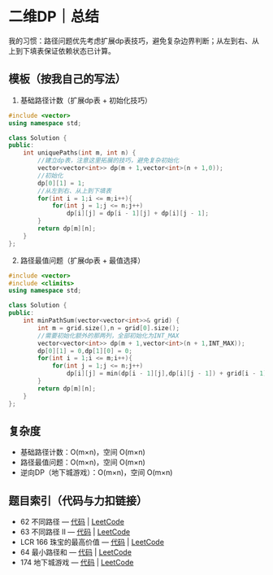# 二维DP｜总结

我的习惯：路径问题优先考虑扩展dp表技巧，避免复杂边界判断；从左到右、从上到下填表保证依赖状态已计算。

## 模板（按我自己的写法）

1) 基础路径计数（扩展dp表 + 初始化技巧）
```cpp
#include <vector>
using namespace std;

class Solution {
public:
    int uniquePaths(int m, int n) {
        //建立dp表，注意这里拓展的技巧，避免复杂初始化
        vector<vector<int>> dp(m + 1,vector<int>(n + 1,0));
        //初始化
        dp[0][1] = 1;
        //从左到右、从上到下填表
        for(int i = 1;i <= m;i++){
            for(int j = 1;j <= n;j++)
                dp[i][j] = dp[i - 1][j] + dp[i][j - 1];
        }
        return dp[m][n];
    }
};
```

2) 路径最值问题（扩展dp表 + 最值选择）
```cpp
#include <vector>
#include <climits>
using namespace std;

class Solution {
public:
    int minPathSum(vector<vector<int>>& grid) {
        int m = grid.size(),n = grid[0].size();
        //需要初始化额外的那两列，全部初始化为INT_MAX
        vector<vector<int>> dp(m + 1,vector<int>(n + 1,INT_MAX));
        dp[0][1] = 0,dp[1][0] = 0;
        for(int i = 1;i <= m;i++){
            for(int j = 1;j <= n;j++)
                dp[i][j] = min(dp[i - 1][j],dp[i][j - 1]) + grid[i - 1][j - 1];
        }
        return dp[m][n];
    }
};
```

## 复杂度
- 基础路径计数：O(m×n)，空间 O(m×n)
- 路径最值问题：O(m×n)，空间 O(m×n)
- 逆向DP（地下城游戏）：O(m×n)，空间 O(m×n)

## 题目索引（代码与力扣链接）
- 62 不同路径 — [代码](../../../code/动态规划/二维dp/62%20不同路径.cpp) | [LeetCode](https://leetcode.cn/problems/unique-paths/)
- 63 不同路径 II — [代码](../../../code/动态规划/二维dp/63%20不同路径%20II.cpp) | [LeetCode](https://leetcode.cn/problems/unique-paths-ii/)
- LCR 166 珠宝的最高价值 — [代码](../../../code/动态规划/二维dp/LCR%20166%20珠宝的最高价值.cpp) | [LeetCode](https://leetcode.cn/problems/li-wu-de-zui-da-jie-zhi-lcof/)
- 64 最小路径和 — [代码](../../../code/动态规划/二维dp/64%20最小路径和.cpp) | [LeetCode](https://leetcode.cn/problems/minimum-path-sum/description/)
- 174 地下城游戏 — [代码](../../../code/动态规划/二维dp/174%20地下城游戏.cpp) | [LeetCode](https://leetcode.cn/problems/dungeon-game/description/)

